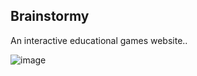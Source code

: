 ## Brainstormy
An interactive educational games website..


![image](https://user-images.githubusercontent.com/80697977/139535486-b6edddfc-c8a3-49b7-9667-7c4278cee7db.png)
